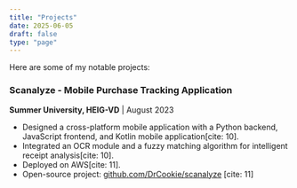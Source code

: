 ```yaml
---
title: "Projects"
date: 2025-06-05
draft: false
type: "page"
---
```


Here are some of my notable projects:

### Scanalyze - Mobile Purchase Tracking Application
**Summer University, HEIG-VD** | August 2023

* Designed a cross-platform mobile application with a Python backend, JavaScript frontend, and Kotlin mobile application[cite: 10].
* Integrated an OCR module and a fuzzy matching algorithm for intelligent receipt analysis[cite: 10].
* Deployed on AWS[cite: 11].
* Open-source project: [github.com/DrCookie/scanalyze](https://github.com/DrCookie/scanalyze) [cite: 11]
